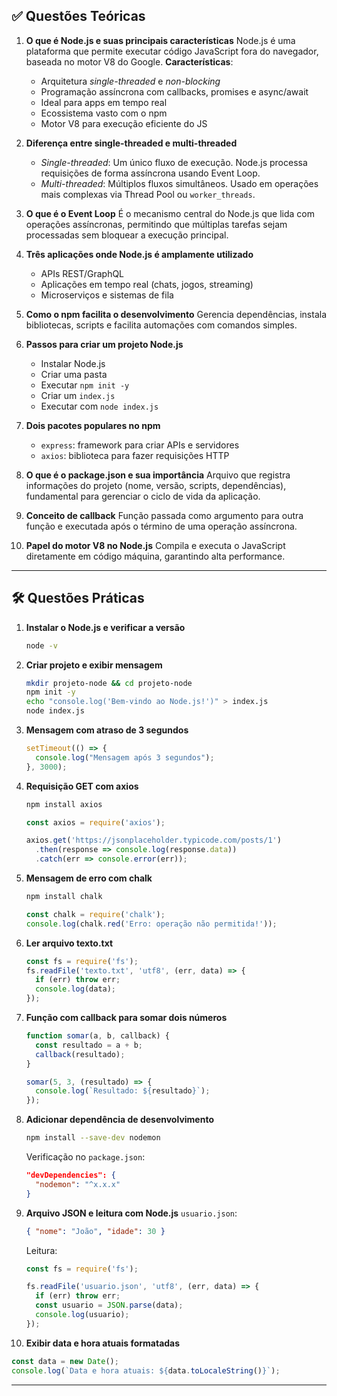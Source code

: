 ## ✅ Questões Teóricas

1. **O que é Node.js e suas principais características**
   Node.js é uma plataforma que permite executar código JavaScript fora do navegador, baseada no motor V8 do Google.
   **Características**:

   * Arquitetura *single-threaded* e *non-blocking*
   * Programação assíncrona com callbacks, promises e async/await
   * Ideal para apps em tempo real
   * Ecossistema vasto com o npm
   * Motor V8 para execução eficiente do JS

2. **Diferença entre single-threaded e multi-threaded**

   * *Single-threaded*: Um único fluxo de execução. Node.js processa requisições de forma assíncrona usando Event Loop.
   * *Multi-threaded*: Múltiplos fluxos simultâneos. Usado em operações mais complexas via Thread Pool ou `worker_threads`.

3. **O que é o Event Loop**
   É o mecanismo central do Node.js que lida com operações assíncronas, permitindo que múltiplas tarefas sejam processadas sem bloquear a execução principal.

4. **Três aplicações onde Node.js é amplamente utilizado**

   * APIs REST/GraphQL
   * Aplicações em tempo real (chats, jogos, streaming)
   * Microserviços e sistemas de fila

5. **Como o npm facilita o desenvolvimento**
   Gerencia dependências, instala bibliotecas, scripts e facilita automações com comandos simples.

6. **Passos para criar um projeto Node.js**

   * Instalar Node.js
   * Criar uma pasta
   * Executar `npm init -y`
   * Criar um `index.js`
   * Executar com `node index.js`

7. **Dois pacotes populares no npm**

   * `express`: framework para criar APIs e servidores
   * `axios`: biblioteca para fazer requisições HTTP

8. **O que é o package.json e sua importância**
   Arquivo que registra informações do projeto (nome, versão, scripts, dependências), fundamental para gerenciar o ciclo de vida da aplicação.

9. **Conceito de callback**
   Função passada como argumento para outra função e executada após o término de uma operação assíncrona.

10. **Papel do motor V8 no Node.js**
    Compila e executa o JavaScript diretamente em código máquina, garantindo alta performance.

---

## 🛠 Questões Práticas

1. **Instalar o Node.js e verificar a versão**

   ```bash
   node -v
   ```

2. **Criar projeto e exibir mensagem**

   ```bash
   mkdir projeto-node && cd projeto-node
   npm init -y
   echo "console.log('Bem-vindo ao Node.js!')" > index.js
   node index.js
   ```

3. **Mensagem com atraso de 3 segundos**

   ```js
   setTimeout(() => {
     console.log("Mensagem após 3 segundos");
   }, 3000);
   ```

4. **Requisição GET com axios**

   ```bash
   npm install axios
   ```

   ```js
   const axios = require('axios');

   axios.get('https://jsonplaceholder.typicode.com/posts/1')
     .then(response => console.log(response.data))
     .catch(err => console.error(err));
   ```

5. **Mensagem de erro com chalk**

   ```bash
   npm install chalk
   ```

   ```js
   const chalk = require('chalk');
   console.log(chalk.red('Erro: operação não permitida!'));
   ```

6. **Ler arquivo texto.txt**

   ```js
   const fs = require('fs');
   fs.readFile('texto.txt', 'utf8', (err, data) => {
     if (err) throw err;
     console.log(data);
   });
   ```

7. **Função com callback para somar dois números**

   ```js
   function somar(a, b, callback) {
     const resultado = a + b;
     callback(resultado);
   }

   somar(5, 3, (resultado) => {
     console.log(`Resultado: ${resultado}`);
   });
   ```

8. **Adicionar dependência de desenvolvimento**

   ```bash
   npm install --save-dev nodemon
   ```

   Verificação no `package.json`:

   ```json
   "devDependencies": {
     "nodemon": "^x.x.x"
   }
   ```

9. **Arquivo JSON e leitura com Node.js**
   `usuario.json`:

   ```json
   { "nome": "João", "idade": 30 }
   ```

   Leitura:

   ```js
   const fs = require('fs');

   fs.readFile('usuario.json', 'utf8', (err, data) => {
     if (err) throw err;
     const usuario = JSON.parse(data);
     console.log(usuario);
   });
   ```

10. **Exibir data e hora atuais formatadas**

```js
const data = new Date();
console.log(`Data e hora atuais: ${data.toLocaleString()}`);
```

---
